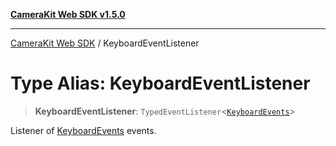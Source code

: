 [**CameraKit Web SDK v1.5.0**](../README.md)

***

[CameraKit Web SDK](../globals.md) / KeyboardEventListener

# Type Alias: KeyboardEventListener

> **KeyboardEventListener**: `TypedEventListener`\<[`KeyboardEvents`](KeyboardEvents.md)\>

Listener of [KeyboardEvents](KeyboardEvents.md) events.
